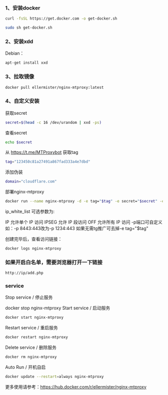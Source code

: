 ### 1、安装docker
```bash
curl -fsSL https://get.docker.com -o get-docker.sh
```
```bash
sudo sh get-docker.sh
```
### 2、安装xdd
Debian：
```bash
apt-get install xxd
```
### 3、拉取镜像
```bash
docker pull ellermister/nginx-mtproxy:latest
```

### 4、自定义安装
获取secret
```bash
secret=$(head -c 16 /dev/urandom | xxd -ps)
```
查看secret
```bash
echo $secret
```
从 https://t.me/MTProxybot 获取tag
```bash
tag="123450c81a27491a867fad333a4e7dbd"
```
添加伪装
```bash
domain="cloudflare.com"
```
部署nginx-mtproxy 
```bash
docker run --name nginx-mtproxy -d -e tag="$tag" -e secret="$secret" -e domain="$domain" -e ip_white_list="OFF" -p 8080:80 -p 8443:443 ellermister/nginx-mtproxy:latest
```
ip_white_list 可选参数为:

IP 允许单个 IP 访问
IPSEG 允许 IP 段访问
OFF 允许所有 IP 访问
-p端口可自定义
如：-p 8443:443改为-p 1234:443
如果无需tg推广可去掉-e tag="$tag" 

创建完毕后，查看访问链接：
```bash
docker logs nginx-mtproxy
```
### 如果开启白名单，需要浏览器打开一下链接
```bash
http://ip/add.php
```
### service
Stop service / 停止服务

docker stop nginx-mtproxy
Start service / 启动服务
```bash
docker start nginx-mtproxy
```
Restart service / 重启服务
```bash
docker restart nginx-mtproxy
```
Delete service / 删除服务
```bash
docker rm nginx-mtproxy
```
Auto Run / 开机自启
```bash
docker update --restart=always nginx-mtproxy
```
更多使用请参考：https://hub.docker.com/r/ellermister/nginx-mtproxy
